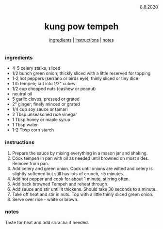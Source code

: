 <p align="right">8.8.2020</p>

<h1 align="center">kung pow tempeh</h1>

<div align="center">
  <a href="#ingredients">ingredients</a> | 
  <a href="#instructions">instructions</a> | 
  <a href="#notes">notes</a>
</div>
<br>

### ingredients
- 4-5 celery stalks; sliced
- 1/2 bunch green onion; thickly sliced with a little reserved for topping
- 1-2 hot peppers (serrano or birds eye); thinly sliced or tiny dice
- 1 lb tempeh; cut into 1/2" cubes
- 1/2 cup chopped nuts (cashew or peanut)
- neutral oil
- 5 garlic cloves; pressed or grated
- 2" ginger; finely minced or grated
- 1/4 cup soy sauce or tamari
- 2 Tbsp unseasoned rice vinegar
- 1 Tbsp honey or maple syrup
- 1 Tbsp water
- 1-2 Tbsp corn starch


### instructions
1. Prepare the sauce by mixing everything in a mason jar and shaking. 
1. Cook tempeh in pan with oil as needed until browned on most sides.  Remove from pan. 
1. Add celery and green onion.  Cook until onions are wilted and celery is slightly softened but still has lots of crunch, ~5 minutes. 
1. Add hot pepper and cook for about 1 minute, stirring often.
1. Add back browned Tempeh and reheat through. 
1. Add sauce and stir until it thickens.  Should take 30 seconds to a minute.
1. Take off heat and stir in nuts.  Top with a little thinly sliced green onion. 
1. Serve over rice - white or brown. 

### notes
Taste for heat and add sriracha if needed. 
